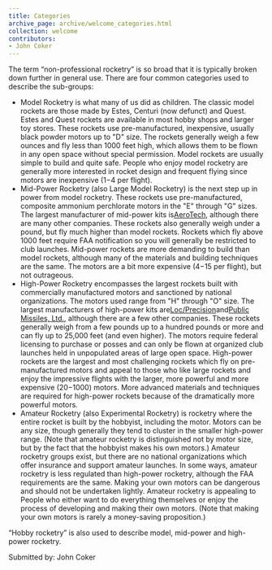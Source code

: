 ```yaml
---
title: Categories
archive_page: archive/welcome_categories.html
collection: welcome
contributors:
- John Coker
---
```

The term “non-professional rocketry” is so broad that it is typically broken down further in general use. There are four common categories used to describe the sub-groups:

- Model Rocketry is what many of us did as children. The classic model rockets are those made by Estes, Centuri (now defunct) and Quest. Estes and Quest rockets are available in most hobby shops and larger toy stores. These rockets use pre-manufactured, inexpensive, usually black powder motors up to "D" size. The rockets generally weigh a few ounces and fly less than 1000 feet high, which allows them to be flown in any open space without special permission. Model rockets are usually simple to build and quite safe. People who enjoy model rocketry are generally more interested in rocket design and frequent flying since motors are inexpensive ($1-$4 per flight).
- Mid-Power Rocketry (also Large Model Rocketry) is the next step up in power from model rocketry. These rockets use pre-manufactured, composite ammonium perchlorate motors in the "E" through "G" sizes. The largest manufacturer of mid-power kits is[AeroTech](http://www.aerotech-rocketry.com), although there are many other companies. These rockets also generally weigh under a pound, but fly much higher than model rockets. Rockets which fly above 1000 feet require FAA notification so you will generally be restricted to club launches. Mid-power rockets are more demanding to build than model rockets, although many of the materials and building techniques are the same. The motors are a bit more expensive ($4-$15 per flight), but not outrageous.
- High-Power Rocketry encompasses the largest rockets built with commercially manufactured motors and sanctioned by national organizations. The motors used range from "H" through "O" size. The largest manufacturers of high-power kits are[Loc/Precision](http://www.locprecision.com)and[Public Missiles, Ltd.](http://www.publicmissiles.com), although there are a few other companies. These rockets generally weigh from a few pounds up to a hundred pounds or more and can fly up to 25,000 feet (and even higher). The motors require federal licensing to purchase or posses and can only be flown at organized club launches held in unpopulated areas of large open space. High-power rockets are the largest and most challenging rockets which fly on pre-manufactured motors and appeal to those who like large rockets and enjoy the impressive flights with the larger, more powerful and more expensive ($20-$1000) motors. More advanced materials and techniques are required for high-power rockets because of the dramatically more powerful motors.
- Amateur Rocketry (also Experimental Rocketry) is rocketry where the entire rocket is built by the hobbyist, including the motor. Motors can be any size, though generally they tend to cluster in the smaller high-power range. (Note that amateur rocketry is distinguished not by motor size, but by the fact that the hobbyist makes his own motors.) Amateur rocketry groups exist, but there are no national organizations which offer insurance and support amateur launches. In some ways, amateur rocketry is less regulated than high-power rocketry, although the FAA requirements are the same. Making your own motors can be dangerous and should not be undertaken lightly. Amateur rocketry is appealing to People who either want to do everything themselves or enjoy the process of developing and making their own motors. (Note that making your own motors is rarely a money-saving proposition.)

“Hobby rocketry” is also used to describe model, mid-power and high-power rocketry.

Submitted by: John Coker
